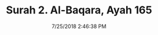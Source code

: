 ---
title       : "Surah 2. Al-Baqara, Ayah 165"
date        : 7/25/2018 2:46:38 PM
draft       : false
type        : "quran"
layout      : "compare"
BookCode    : "CMP"
SurahNumber : "2"
AyahNumber  : "165"
TotalAyah   : "286"
---